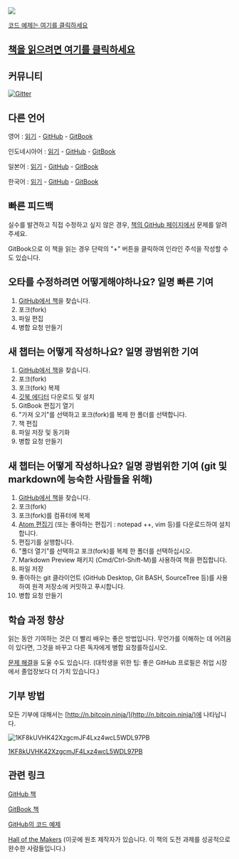 ![](assets/ProgrammingBlockchain.png)

[코드 예제는 여기를 클릭하세요](https://github.com/ProgrammingBlockchain/ProgrammingBlockchainCodeExamples/)

## [책을 읽으려면 여기를 클릭하세요](https://programmingblockchain.gitbooks.io/programmingblockchain-korean/content/)

## 커뮤니티
[![Gitter](https://badges.gitter.im/MetacoSA/NBitcoin.svg)](https://gitter.im/MetacoSA/NBitcoin?utm_source=badge&utm_medium=badge&utm_campaign=pr-badge)

## 다른 언어
영어 : [읽기](https://programmingblockchain.gitbooks.io/programmingblockchain/content/) - [GitHub](https://github.com/ProgrammingBlockchain/ProgrammingBlockchain) - [GitBook](https://www.gitbook.com/book/programmingblockchain/programmingblockchain)

인도네시아어 : [읽기](https://programmingblockchain.gitbooks.io/programmingblockchain-indonesian/content/) - [GitHub](https://github.com/ProgrammingBlockchain/ProgrammingBlockchain-Indonesian) - [GitBook](https://programmingblockchain.gitbook.io/programmingblockchain-indonesian/)

일본어 : [읽기](https://programmingblockchain.gitbooks.io/programmingblockchain-japanese/content/) - [GitHub](https://github.com/ProgrammingBlockchain/ProgrammingBlockchain-Japanese) - [GitBook](https://www.gitbook.com/book/programmingblockchain/programmingblockchain-japanese)

한국어 : [읽기](https://programmingblockchain.gitbooks.io/programmingblockchain-korean/content/) - [GitHub](https://github.com/ProgrammingBlockchain/ProgrammingBlockchain-Korean) - [GitBook](https://www.gitbook.com/book/programmingblockchain/programmingblockchain-korean)

## 빠른 피드백

실수를 발견하고 직접 수정하고 싶지 않은 경우, [책의 GitHub 페이지에서](https://github.com/ProgrammingBlockchain/ProgrammingBlockchain-Korean) 문제를 알려주세요.

GitBook으로 이 책을 읽는 경우 단락의 "+" 버튼을 클릭하여 인라인 주석을 작성할 수도 있습니다.

## 오타를 수정하려면 어떻게해야하나요? 일명 빠른 기여

1. [GitHub에서 책](https://github.com/ProgrammingBlockchain/ProgrammingBlockchain-Korean)을 찾습니다.
2. 포크(fork)
3. 파일 편집
4. 병합 요청 만들기

## 새 챕터는 어떻게 작성하나요? 일명 광범위한 기여

1. [GitHub에서 책](https://github.com/ProgrammingBlockchain/ProgrammingBlockchain-Korean)을 찾습니다.
2. 포크(fork)
3. 포크(fork) 복제
4. [깃북 에디터](https://legacy.gitbook.com/editor) 다운로드 및 설치
5. GitBook 편집기 열기
6. "가져 오기"를 선택하고 포크(fork)를 복제 한 폴더를 선택합니다.
7. 책 편집
8. 파일 저장 및 동기화
9. 병합 요청 만들기

## 새 챕터는 어떻게 작성하나요? 일명 광범위한 기여 (git 및 markdown에 능숙한 사람들을 위해)

1. [GitHub에서 책](https://github.com/ProgrammingBlockchain/ProgrammingBlockchain-Korean)을 찾습니다.
2. 포크(fork)
3. 포크(fork)를 컴퓨터에 복제
4. [Atom 편집기](https://atom.io/) (또는 좋아하는 편집기 : notepad ++, vim 등)를 다운로드하여 설치합니다.
5. 편집기를 실행합니다.
6. "폴더 열기"를 선택하고 포크(fork)를 복제 한 폴더를 선택하십시오.
7. Markdown Preview 패키지 (Cmd/Ctrl-Shift-M)를 사용하여 책을 편집합니다.
8. 파일 저장
9. 좋아하는 git 클라이언트 (GitHub Desktop, Git BASH, SourceTree 등)를 사용하여 원격 저장소에 커밋하고 푸시합니다.
10. 병합 요청 만들기

## 학습 과정 향상

읽는 동안 기여하는 것은 더 빨리 배우는 좋은 방법입니다. 무언가를 이해하는 데 어려움이 있다면, 그것을 바꾸고 다른 독자에게 병합 요청를하십시오.

[문제 해결](https://github.com/ProgrammingBlockchain/ProgrammingBlockchain-Korean/issues)을 도울 수도 있습니다. (대학생을 위한 팁: 좋은 GitHub 프로필은 취업 시장에서 졸업장보다 더 가치 있습니다.)

## 기부 방법

모든 기부에 대해서는 [http://n.bitcoin.ninja/](http://n.bitcoin.ninja/)에 나타납니다.

![1KF8kUVHK42XzgcmJF4Lxz4wcL5WDL97PB](assets/BookQr.png)

[1KF8kUVHK42XzgcmJF4Lxz4wcL5WDL97PB](https://www.smartbit.com.au/address/1KF8kUVHK42XzgcmJF4Lxz4wcL5WDL97PB)

## 관련 링크

[GitHub 책](https://github.com/ProgrammingBlockchain/ProgrammingBlockchain-Korean)

[GitBook 책](https://www.gitbook.com/book/programmingblockchain/programmingblockchain-korean)

[GitHub의 코드 예제](https://github.com/ProgrammingBlockchain/ProgrammingBlockchainCodeExamples/)

[Hall of the Makers](http://n.bitcoin.ninja/) (이곳에 원조 제작자가 있습니다. 이 책의 도전 과제를 성공적으로 완수한 사람들입니다.)
